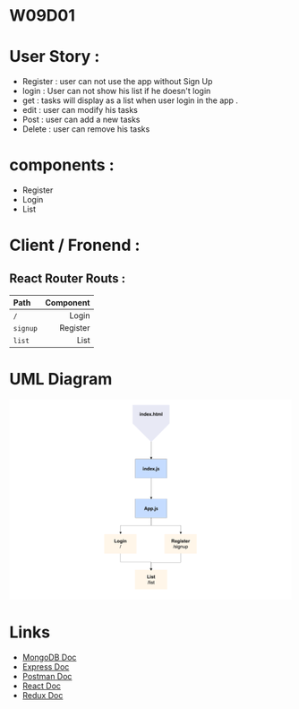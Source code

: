 # W09D01


# User Story : 
* Register : user can not use the app without Sign Up 
* login : User can not show his list if he doesn't login 
* get : tasks will display as a list when user login in the app . 
* edit : user can modify his tasks 
* Post : user can add a new tasks 
* Delete : user can remove his tasks


# components : 
* Register 
* Login 
* List
 

# Client / Fronend : 
## React Router Routs : 
| Path     | Component      | 
| :---     |      ---:      |  
| `/`      |  Login         | 
| `signup` |  Register      | 
| `list`   |  List          | 


# UML Diagram

![uml](./diagrams/uml.png)




# Links 
* [MongoDB Doc](https://docs.mongodb.com/manual/installation/)
* [Express Doc](https://expressjs.com/en/starter/installing.html)
* [Postman Doc](https://www.postman.com/downloads/)
* [React Doc](https://reactjs.org)
* [Redux Doc](https://redux.js.org)
